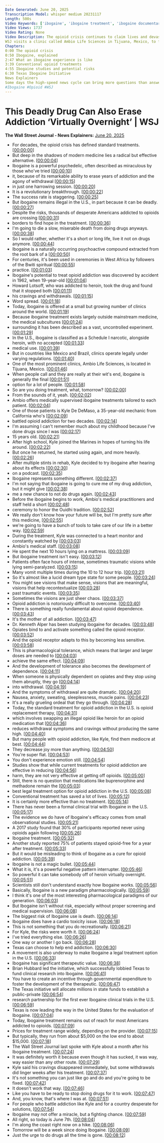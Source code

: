 ```yaml
---
Date Generated: June 20, 2025
Transcription Model: whisper medium 20231117
Length: 500s
Video Keywords: ['ibogaine', 'ibogaine treatment', 'ibogaine documentary', 'opioid addiction', 'opioid addiction treatment', 'addiction', 'addiction recovery', 'drug addiction', 'psychedelics', 'recovery', 'opioid withdrawal', 'addiction treatment', 'ibogaine experience', 'ibogaine therapy', 'what is ibogaine', 'ibogaine mexico', 'howard lotsof', 'schedule 1 narcotic', 'Ambio Life Sciences', 'rehab', 'opioids', 'psychedelic assisted treatment', 'drug addict', 'opioid receptor', 'ibogaine clinic', 'opioid withdrawal symptoms', 'heroin', 'methadone', 'scnc']
Video Views: 1737
Video Rating: None
Video Description: The opioid crisis continues to claim lives and devastate communities. A little-known powerful psychedelic called ibogaine has been touted for its remarkable ability to erase years of addiction and withdrawal in just one session. But ibogaine remains illegal in the U.S., causing thousands of Americans to cross borders into places like Mexico and Brazil to receive treatment. 
WSJ visits a clinic called Ambio Life Sciences in Tijuana, Mexico, to follow one patient's journey through this intense and unorthodox treatment.
Chapters:
0:00 The opioid crisis
0:50 Ibogaine, explained
2:47 What an ibogaine experience is like
3:39 Conventional opioid treatments
4:55 Ibogaine studies and potential risks
6:30 Texas Ibogaine Initiative
News Explainers
Some days the high-speed news cycle can bring more questions than answers. WSJ’s news explainers break down the day's biggest stories into bite-size pieces to help you make sense of the news.
#Ibogaine #Opioid #WSJ
---
```


# This Deadly Drug Can Also Erase Addiction ‘Virtually Overnight’ | WSJ
**The Wall Street Journal - News Explainers:** [June 20, 2025](https://www.youtube.com/watch?v=tBz2TTEdFSs)
*  For decades, the opioid crisis has defined standard treatments. [[00:00:00](https://www.youtube.com/watch?v=tBz2TTEdFSs&t=0.0s)]
*  But deep in the shadows of modern medicine lies a radical but effective alternative. [[00:00:04](https://www.youtube.com/watch?v=tBz2TTEdFSs&t=4.88s)]
*  Ibogaine is a powerful psychedelic, often described as miraculous by those who've tried [[00:00:10](https://www.youtube.com/watch?v=tBz2TTEdFSs&t=10.44s)]
*  it, because of its remarkable ability to erase years of addiction and the agony of withdrawal [[00:00:15](https://www.youtube.com/watch?v=tBz2TTEdFSs&t=15.08s)]
*  in just one harrowing session. [[00:00:20](https://www.youtube.com/watch?v=tBz2TTEdFSs&t=20.48s)]
*  It is a revolutionary breakthrough. [[00:00:22](https://www.youtube.com/watch?v=tBz2TTEdFSs&t=22.76s)]
*  The success rate is staggering. [[00:00:25](https://www.youtube.com/watch?v=tBz2TTEdFSs&t=25.2s)]
*  But ibogaine remains illegal in the U.S., in part because it can be deadly. [[00:00:27](https://www.youtube.com/watch?v=tBz2TTEdFSs&t=27.6s)]
*  Despite the risks, thousands of desperate Americans addicted to opioids are crossing [[00:00:31](https://www.youtube.com/watch?v=tBz2TTEdFSs&t=31.96s)]
*  borders to find hope in the treatment. [[00:00:36](https://www.youtube.com/watch?v=tBz2TTEdFSs&t=36.32s)]
*  I'm going to die a slow, miserable death from doing drugs anyways. [[00:00:38](https://www.youtube.com/watch?v=tBz2TTEdFSs&t=38.96s)]
*  So I would rather, whether it's a short or long life, live it not on drugs anymore. [[00:00:44](https://www.youtube.com/watch?v=tBz2TTEdFSs&t=44.06s)]
*  Ibogaine is a naturally occurring psychoactive compound extracted from the root bark of a [[00:00:50](https://www.youtube.com/watch?v=tBz2TTEdFSs&t=50.16s)]
*  For centuries, it's been used in ceremonies in West Africa by followers of the Bwiti spiritual [[00:00:55](https://www.youtube.com/watch?v=tBz2TTEdFSs&t=55.68s)]
*  practice. [[00:01:03](https://www.youtube.com/watch?v=tBz2TTEdFSs&t=63.88s)]
*  Ibogaine's potential to treat opioid addiction was discovered by accident in 1962, when 19-year-old [[00:01:04](https://www.youtube.com/watch?v=tBz2TTEdFSs&t=64.88s)]
*  Howard Lotsoff, who was addicted to heroin, took the drug and found that it stopped both [[00:01:11](https://www.youtube.com/watch?v=tBz2TTEdFSs&t=71.1s)]
*  his cravings and withdrawals. [[00:01:15](https://www.youtube.com/watch?v=tBz2TTEdFSs&t=75.84s)]
*  Word spread. [[00:01:18](https://www.youtube.com/watch?v=tBz2TTEdFSs&t=78.48s)]
*  Today, ibogaine is offered at a small but growing number of clinics around the world. [[00:01:19](https://www.youtube.com/watch?v=tBz2TTEdFSs&t=79.48s)]
*  Because ibogaine treatment exists largely outside mainstream medicine, the medical subcultures [[00:01:24](https://www.youtube.com/watch?v=tBz2TTEdFSs&t=84.52s)]
*  surrounding it has been described as a vast, uncontrolled experiment. [[00:01:29](https://www.youtube.com/watch?v=tBz2TTEdFSs&t=89.17999999999999s)]
*  In the U.S., ibogaine is classified as a Schedule I narcotic, alongside heroin, with no accepted [[00:01:33](https://www.youtube.com/watch?v=tBz2TTEdFSs&t=93.64s)]
*  medical use. [[00:01:39](https://www.youtube.com/watch?v=tBz2TTEdFSs&t=99.56s)]
*  But in countries like Mexico and Brazil, clinics operate legally under varying regulations. [[00:01:40](https://www.youtube.com/watch?v=tBz2TTEdFSs&t=100.84s)]
*  One of the most prominent clinics, Ambio Life Sciences, is located in Tijuana, Mexico. [[00:01:46](https://www.youtube.com/watch?v=tBz2TTEdFSs&t=106.47999999999999s)]
*  When people call and they are really at their wit's end, ibogaine is generally the final [[00:01:51](https://www.youtube.com/watch?v=tBz2TTEdFSs&t=111.72s)]
*  option for a lot of people. [[00:01:58](https://www.youtube.com/watch?v=tBz2TTEdFSs&t=118.72s)]
*  So are you doing treatment, what, tomorrow? [[00:02:00](https://www.youtube.com/watch?v=tBz2TTEdFSs&t=120.8s)]
*  From the sounds of it, yeah. [[00:02:02](https://www.youtube.com/watch?v=tBz2TTEdFSs&t=122.8s)]
*  Ambio offers medically supervised ibogaine treatments tailored to each patient. [[00:02:04](https://www.youtube.com/watch?v=tBz2TTEdFSs&t=124.88s)]
*  One of those patients is Kyle De DeMaso, a 35-year-old mechanic from California who's [[00:02:09](https://www.youtube.com/watch?v=tBz2TTEdFSs&t=129.88s)]
*  battled opioid addiction for two decades. [[00:02:14](https://www.youtube.com/watch?v=tBz2TTEdFSs&t=134.88s)]
*  I'm assuming I can't remember much about my childhood because I've done drugs since I was [[00:02:17](https://www.youtube.com/watch?v=tBz2TTEdFSs&t=137.48s)]
*  15 years old. [[00:02:21](https://www.youtube.com/watch?v=tBz2TTEdFSs&t=141.32s)]
*  After high school, Kyle joined the Marines in hopes of turning his life around. [[00:02:22](https://www.youtube.com/watch?v=tBz2TTEdFSs&t=142.51999999999998s)]
*  But once he returned, he started using again, and more heavily. [[00:02:26](https://www.youtube.com/watch?v=tBz2TTEdFSs&t=146.68s)]
*  After multiple stints in rehab, Kyle decided to try ibogaine after hearing about its effects [[00:02:30](https://www.youtube.com/watch?v=tBz2TTEdFSs&t=150.44s)]
*  on a podcast. [[00:02:35](https://www.youtube.com/watch?v=tBz2TTEdFSs&t=155.0s)]
*  Ibogaine represents something different. [[00:02:37](https://www.youtube.com/watch?v=tBz2TTEdFSs&t=157.0s)]
*  I'm not saying that ibogaine is going to cure me of my drug addiction, but it might give [[00:02:38](https://www.youtube.com/watch?v=tBz2TTEdFSs&t=158.64s)]
*  me a new chance to not do drugs again. [[00:02:43](https://www.youtube.com/watch?v=tBz2TTEdFSs&t=163.92s)]
*  Before the ibogaine begins to work, Ambio's medical practitioners and staff held a short [[00:02:48](https://www.youtube.com/watch?v=tBz2TTEdFSs&t=168.04s)]
*  ceremony to honor the Ouidhi tradition. [[00:02:52](https://www.youtube.com/watch?v=tBz2TTEdFSs&t=172.64s)]
*  We really don't know how your future will be, but I'm pretty sure after this medicine, [[00:02:55](https://www.youtube.com/watch?v=tBz2TTEdFSs&t=175.44s)]
*  we're going to have a bunch of tools to take care of our life in a better way. [[00:02:59](https://www.youtube.com/watch?v=tBz2TTEdFSs&t=179.32s)]
*  During the treatment, Kyle was connected to a heart monitor and constantly watched by [[00:03:03](https://www.youtube.com/watch?v=tBz2TTEdFSs&t=183.95999999999998s)]
*  Ambio's medical staff. [[00:03:08](https://www.youtube.com/watch?v=tBz2TTEdFSs&t=188.07999999999998s)]
*  He spent the next 10 hours lying on a mattress. [[00:03:09](https://www.youtube.com/watch?v=tBz2TTEdFSs&t=189.79999999999998s)]
*  But ibogaine treatment isn't easy. [[00:03:12](https://www.youtube.com/watch?v=tBz2TTEdFSs&t=192.39999999999998s)]
*  Patients often face hours of intense, sometimes traumatic visions while lying semi-paralyzed. [[00:03:15](https://www.youtube.com/watch?v=tBz2TTEdFSs&t=195.24s)]
*  Many vomit multiple times during the 10 to 12 hour trip. [[00:03:21](https://www.youtube.com/watch?v=tBz2TTEdFSs&t=201.4s)]
*  So it's almost like a lucid dream type state for some people. [[00:03:24](https://www.youtube.com/watch?v=tBz2TTEdFSs&t=204.76000000000002s)]
*  You might see visions that make sense, visions that are meaningful, visions that help recontextualize [[00:03:28](https://www.youtube.com/watch?v=tBz2TTEdFSs&t=208.64000000000001s)]
*  past traumatic events. [[00:03:35](https://www.youtube.com/watch?v=tBz2TTEdFSs&t=215.28s)]
*  Sometimes the visions are just sheer chaos. [[00:03:37](https://www.youtube.com/watch?v=tBz2TTEdFSs&t=217.34s)]
*  Opioid addiction is notoriously difficult to overcome. [[00:03:40](https://www.youtube.com/watch?v=tBz2TTEdFSs&t=220.06s)]
*  There is something really fundamental about opioid dependence. [[00:03:43](https://www.youtube.com/watch?v=tBz2TTEdFSs&t=223.08s)]
*  It's the mother of all addiction. [[00:03:47](https://www.youtube.com/watch?v=tBz2TTEdFSs&t=227.24s)]
*  Dr. Kenneth Alper has been studying ibogaine for decades. [[00:03:48](https://www.youtube.com/watch?v=tBz2TTEdFSs&t=228.88000000000002s)]
*  Opiates bind to and activate something called the opioid receptor. [[00:03:52](https://www.youtube.com/watch?v=tBz2TTEdFSs&t=232.52s)]
*  And the opioid receptor adapts to this by becoming less sensitive. [[00:03:58](https://www.youtube.com/watch?v=tBz2TTEdFSs&t=238.88000000000002s)]
*  This is pharmacological tolerance, which means that larger and larger doses are needed to [[00:04:03](https://www.youtube.com/watch?v=tBz2TTEdFSs&t=243.76000000000002s)]
*  achieve the same effect. [[00:04:09](https://www.youtube.com/watch?v=tBz2TTEdFSs&t=249.02s)]
*  And the development of tolerance also becomes the development of dependence. [[00:04:11](https://www.youtube.com/watch?v=tBz2TTEdFSs&t=251.04s)]
*  When someone is physically dependent on opiates and they stop using them abruptly, they go [[00:04:14](https://www.youtube.com/watch?v=tBz2TTEdFSs&t=254.88s)]
*  into withdrawal. [[00:04:19](https://www.youtube.com/watch?v=tBz2TTEdFSs&t=259.64s)]
*  And the symptoms of withdrawal are quite dramatic. [[00:04:20](https://www.youtube.com/watch?v=tBz2TTEdFSs&t=260.64s)]
*  Nausea, anxiety, sweating, sleeplessness, muscle pains. [[00:04:23](https://www.youtube.com/watch?v=tBz2TTEdFSs&t=263.2s)]
*  It's a really grueling ordeal that they go through. [[00:04:28](https://www.youtube.com/watch?v=tBz2TTEdFSs&t=268.24s)]
*  Today, the standard treatment for opioid addiction in the U.S. is opioid replacement therapy, [[00:04:31](https://www.youtube.com/watch?v=tBz2TTEdFSs&t=271.03999999999996s)]
*  which involves swapping an illegal opioid like heroin for an opioid medication that [[00:04:36](https://www.youtube.com/watch?v=tBz2TTEdFSs&t=276.4s)]
*  reduces withdrawal symptoms and cravings without producing the same high. [[00:04:40](https://www.youtube.com/watch?v=tBz2TTEdFSs&t=280.44s)]
*  But many people with opioid addiction, like Kyle, find them mediocre at best. [[00:04:44](https://www.youtube.com/watch?v=tBz2TTEdFSs&t=284.76s)]
*  They decrease joy more than anything. [[00:04:50](https://www.youtube.com/watch?v=tBz2TTEdFSs&t=290.12s)]
*  You're super flat. [[00:04:53](https://www.youtube.com/watch?v=tBz2TTEdFSs&t=293.04s)]
*  You don't experience emotion still. [[00:04:54](https://www.youtube.com/watch?v=tBz2TTEdFSs&t=294.24s)]
*  Studies show that while current treatments for opioid addiction are effective in reducing [[00:04:56](https://www.youtube.com/watch?v=tBz2TTEdFSs&t=296.32s)]
*  harm, they are not very effective at getting off opioids. [[00:05:00](https://www.youtube.com/watch?v=tBz2TTEdFSs&t=300.2s)]
*  Still, there is no question that medications like buprenorphine and methadone remain the [[00:05:03](https://www.youtube.com/watch?v=tBz2TTEdFSs&t=303.84s)]
*  best legal treatment option for opioid addiction in the U.S. [[00:05:08](https://www.youtube.com/watch?v=tBz2TTEdFSs&t=308.56s)]
*  Conventional treatment has saved a lot of lives. [[00:05:12](https://www.youtube.com/watch?v=tBz2TTEdFSs&t=312.28000000000003s)]
*  It is certainly more effective than no treatment. [[00:05:14](https://www.youtube.com/watch?v=tBz2TTEdFSs&t=314.08s)]
*  There has never been a formal clinical trial with Ibogaine in the U.S. [[00:05:17](https://www.youtube.com/watch?v=tBz2TTEdFSs&t=317.32s)]
*  The evidence we do have of Ibogaine's efficacy comes from small observational studies. [[00:05:21](https://www.youtube.com/watch?v=tBz2TTEdFSs&t=321.32s)]
*  A 2017 study found that 30% of participants reported never using opioids again following [[00:05:26](https://www.youtube.com/watch?v=tBz2TTEdFSs&t=326.6s)]
*  Ibogaine treatment. [[00:05:32](https://www.youtube.com/watch?v=tBz2TTEdFSs&t=332.48s)]
*  Another study reported 75% of patients stayed opioid-free for a year after treatment. [[00:05:33](https://www.youtube.com/watch?v=tBz2TTEdFSs&t=333.96s)]
*  But it would be misleading to think of Ibogaine as a cure for opioid addiction. [[00:05:39](https://www.youtube.com/watch?v=tBz2TTEdFSs&t=339.79999999999995s)]
*  Ibogaine is not a magic bullet. [[00:05:44](https://www.youtube.com/watch?v=tBz2TTEdFSs&t=344.76s)]
*  What it is, it's a powerful negative pattern interrupter. [[00:05:46](https://www.youtube.com/watch?v=tBz2TTEdFSs&t=346.84s)]
*  So powerful it can take somebody off of heroin virtually overnight. [[00:05:51](https://www.youtube.com/watch?v=tBz2TTEdFSs&t=351.35999999999996s)]
*  Scientists still don't understand exactly how Ibogaine works. [[00:05:56](https://www.youtube.com/watch?v=tBz2TTEdFSs&t=356.2s)]
*  Basically, Ibogaine is a new paradigm pharmacologically. [[00:05:59](https://www.youtube.com/watch?v=tBz2TTEdFSs&t=359.67999999999995s)]
*  I think it's one of the most interesting pharmacological paradigms of our generation. [[00:06:03](https://www.youtube.com/watch?v=tBz2TTEdFSs&t=363.64s)]
*  But Ibogaine isn't without risk, especially without proper screening and medical supervision. [[00:06:08](https://www.youtube.com/watch?v=tBz2TTEdFSs&t=368.91999999999996s)]
*  The biggest risk of Ibogaine use is death. [[00:06:14](https://www.youtube.com/watch?v=tBz2TTEdFSs&t=374.12s)]
*  Ibogaine does have a cardio toxicity issue. [[00:06:18](https://www.youtube.com/watch?v=tBz2TTEdFSs&t=378.2s)]
*  This is not something that you do recreationally. [[00:06:21](https://www.youtube.com/watch?v=tBz2TTEdFSs&t=381.24s)]
*  For Kyle, the risks were worth it. [[00:06:24](https://www.youtube.com/watch?v=tBz2TTEdFSs&t=384.44s)]
*  I've tried everything else. [[00:06:26](https://www.youtube.com/watch?v=tBz2TTEdFSs&t=386.84s)]
*  One way or another I go back. [[00:06:28](https://www.youtube.com/watch?v=tBz2TTEdFSs&t=388.56s)]
*  Texas can choose to help end addiction. [[00:06:30](https://www.youtube.com/watch?v=tBz2TTEdFSs&t=390.36s)]
*  A movement is also underway to make Ibogaine a legal treatment option in the U.S. [[00:06:33](https://www.youtube.com/watch?v=tBz2TTEdFSs&t=393.48s)]
*  Ibogaine has significant therapeutic value. [[00:06:38](https://www.youtube.com/watch?v=tBz2TTEdFSs&t=398.36s)]
*  Brian Hubbard led the initiative, which successfully lobbied Texas to fund clinical research into Ibogaine. [[00:06:41](https://www.youtube.com/watch?v=tBz2TTEdFSs&t=401.48s)]
*  You have to create an incentive through governmental expenditure to foster the development of the therapeutic. [[00:06:47](https://www.youtube.com/watch?v=tBz2TTEdFSs&t=407.4s)]
*  The Texas initiative will allocate millions in state funds to establish a public-private [[00:06:54](https://www.youtube.com/watch?v=tBz2TTEdFSs&t=414.72s)]
*  research partnership for the first ever Ibogaine clinical trials in the U.S. [[00:06:59](https://www.youtube.com/watch?v=tBz2TTEdFSs&t=419.48s)]
*  Texas is now leading the way in the United States for the evaluation of Ibogaine. [[00:07:04](https://www.youtube.com/watch?v=tBz2TTEdFSs&t=424.68s)]
*  Today, Ibogaine treatment remains out of reach for most Americans addicted to opioids. [[00:07:09](https://www.youtube.com/watch?v=tBz2TTEdFSs&t=429.88s)]
*  Prices for treatment range widely, depending on the provider. [[00:07:15](https://www.youtube.com/watch?v=tBz2TTEdFSs&t=435.20000000000005s)]
*  But typically, they run from about $5,000 on the low end to about $15,000. [[00:07:18](https://www.youtube.com/watch?v=tBz2TTEdFSs&t=438.52000000000004s)]
*  The Wall Street Journal last spoke with Kyle about a month after his Ibogaine treatment. [[00:07:24](https://www.youtube.com/watch?v=tBz2TTEdFSs&t=444.76s)]
*  It was definitely worth it because even though it has sucked, it was way, way easier than any other route. [[00:07:29](https://www.youtube.com/watch?v=tBz2TTEdFSs&t=449.32s)]
*  Kyle said his cravings disappeared immediately, but some withdrawals did linger weeks after his treatment. [[00:07:37](https://www.youtube.com/watch?v=tBz2TTEdFSs&t=457.08s)]
*  It's not something you can just like go and do and you're going to be fixed. [[00:07:42](https://www.youtube.com/watch?v=tBz2TTEdFSs&t=462.55999999999995s)]
*  It doesn't work that way. [[00:07:46](https://www.youtube.com/watch?v=tBz2TTEdFSs&t=466.55999999999995s)]
*  Like you have to be ready to stop doing drugs for it to work. [[00:07:47](https://www.youtube.com/watch?v=tBz2TTEdFSs&t=467.44s)]
*  And, you know, that's where I was at. [[00:07:51](https://www.youtube.com/watch?v=tBz2TTEdFSs&t=471.96s)]
*  For people who battle addiction like Kyle and for a country desperate for solutions, [[00:07:54](https://www.youtube.com/watch?v=tBz2TTEdFSs&t=474.44s)]
*  Ibogaine may not offer a miracle, but a fighting chance. [[00:07:59](https://www.youtube.com/watch?v=tBz2TTEdFSs&t=479.59999999999997s)]
*  All right, so today is June 7th. [[00:08:04](https://www.youtube.com/watch?v=tBz2TTEdFSs&t=484.15999999999997s)]
*  I'm along the coast right now on a hike. [[00:08:06](https://www.youtube.com/watch?v=tBz2TTEdFSs&t=486.71999999999997s)]
*  Tomorrow will be a week since doing Ibogaine. [[00:08:09](https://www.youtube.com/watch?v=tBz2TTEdFSs&t=489.12s)]
*  Just the urge to do drugs all the time is gone. [[00:08:12](https://www.youtube.com/watch?v=tBz2TTEdFSs&t=492.71999999999997s)]
